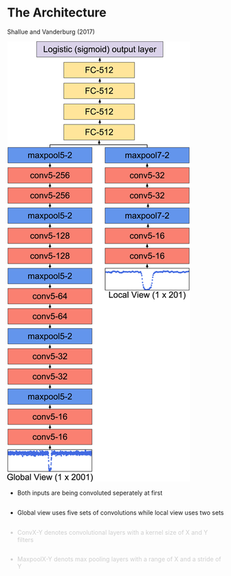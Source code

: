 # The Architecture

Shallue and Vanderburg (2017)

<div class="grid grid-cols-3 justify-center justify-items-center items-start">
<div class="flex flex-col justify-center items-center">
  <img src="/images/ajaa9e09f7_hr.jpg" class="max-h-100 p-2 shadow-xl -mb-5" />

</div>
<div class="list col-span-2">
<div>

* Both inputs are being convoluted seperately at first
* Global view uses five sets of convolutions while local view uses two sets

</div>
<div class="not-active">

* ConvX-Y denotes convolutional layers with a kernel size of X and Y filters
* MaxpoolX-Y denots max pooling layers with a range of X and a stride of Y
</div>
</div>

</div>

<style>
  .not-active {
    opacity: 20%;
  }
  .list li{
    margin-bottom: 1.8rem !important;
  }
</style>